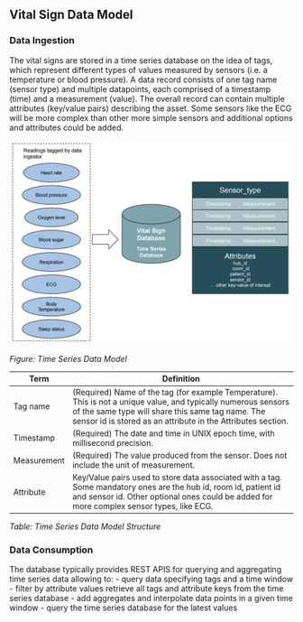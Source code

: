 ## Vital Sign Data Model
### Data Ingestion
The vital signs are stored in a time series database on the idea of tags, which represent different types of values measured by sensors (i.e. a temperature  or blood pressure).
A data record consists of one tag name (sensor type) and multiple datapoints, each comprised of a timestamp (time) and a measurement (value). 
The overall record can contain multiple attributes (key/value pairs) describing the asset. 
Some sensors like the ECG will be more complex than other more simple sensors and additional options and attributes could be added.

![Vital Sign Data Model](/images/vital_sign_data_model.png)

*Figure: Time Series Data Model*

| Term | Definition |
| ------------- | ---------- |
| Tag name | (Required) Name of the tag (for example Temperature). This is not a unique value, and typically numerous sensors of the same type will share this same tag name. The sensor id is stored as an attribute in the Attributes section.|
| Timestamp | (Required) The date and time in UNIX epoch time, with millisecond precision.|
| Measurement|(Required) The value produced from the sensor. Does not include the unit of measurement.|
|Attribute| Key/Value pairs used to store data associated with a tag. Some mandatory ones are the hub id, room id, patient id and sensor id. Other optional ones could be added for more complex sensor types, like ECG.|
  
*Table: Time Series Data Model Structure*
  
  ### Data Consumption
  The database typically provides REST APIS for querying and aggregating time series data allowing to:
    - query data specifying tags and a time window
    - filter by attribute values
    retrieve all tags and attribute keys from the time series database
    - add aggregates and interpolate data points in a given time window
    - query the time series database for the latest values
